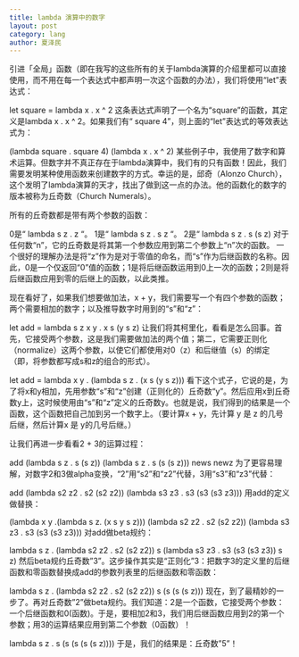 ```yaml
---
title: lambda 演算中的数字
layout: post
category: lang
author: 夏泽民
---
```

<!-- more -->
引进「全局」函数（即在我写的这些所有的关于lambda演算的介绍里都可以直接使用，而不用在每一个表达式中都声明一次这个函数的办法），我们将使用“let”表达式：

let square = lambda x . x ^ 2 
这条表达式声明了一个名为“square”的函数，其定义是lambda x . x ^ 2。如果我们有“ square 4”，则上面的“let”表达式的等效表达式为：

(lambda square . square 4) (lambda x . x ^ 2) 
某些例子中，我使用了数字和算术运算。但数字并不真正存在于lambda演算中，我们有的只有函数！因此，我们需要发明某种使用函数来创建数字的方式。幸运的是，邱奇（Alonzo Church），这个发明了lambda演算的天才，找出了做到这一点的办法。他的函数化的数字的版本被称为丘奇数（Church Numerals）。

所有的丘奇数都是带有两个参数的函数：

0是“ lambda s z . z “。
1是“ lambda s z . s z “。
2是“ lambda s z . s (s z)
对于任何数“n”，它的丘奇数是将其第一个参数应用到第二个参数上“n”次的函数。
一个很好的理解办法是将“z”作为是对于零值的命名，而“s”作为后继函数的名称。因此，0是一个仅返回“0”值的函数；1是将后继函数运用到0上一次的函数；2则是将后继函数应用到零的后继上的函数，以此类推。

现在看好了，如果我们想要做加法，x + y，我们需要写一个有四个参数的函数；两个需要相加的数字；以及推导数字时用到的“s”和“z”：

let add = lambda s z x y . x s (y s z) 
让我们将其柯里化，看看是怎么回事。首先，它接受两个参数，这是我们需要做加法的两个值；第二，它需要正则化（normalize）这两个参数，以使它们都使用对0（z）和后继值（s）的绑定（即，将参数都写成s和z的组合的形式）。

let add = lambda x y . (lambda s z . (x s (y s z))) 
看下这个式子，它说的是，为了将x和y相加，先用参数“s”和“z”创建（正则化的）丘奇数“y”。然后应用x到丘奇数y上，这时候使用由“s”和“z”定义的丘奇数y。也就是说，我们得到的结果是一个函数，这个函数把自己加到另一个数字上。（要计算x + y，先计算 y 是 z 的几号后继，然后计算x 是 y的几号后继。）

让我们再进一步看看2 + 3的运算过程：

add (lambda s z . s (s z)) (lambda s z . s (s (s z))) news newz 
为了更容易理解，对数字2和3做alpha变换，“2”用“s2”和“z2”代替，3用“s3”和“z3”代替：

add (lambda s2 z2 . s2 (s2 z2)) (lambda s3 z3 . s3 (s3 (s3 z3))) 
用add的定义做替换：

(lambda x y .(lambda s z. (x s y s z))) (lambda s2 z2 . s2 (s2 z2)) (lambda s3 z3 . s3 (s3 (s3 z3))) 
对add做beta规约：

lambda s z . (lambda s2 z2 . s2 (s2 z2)) s (lambda s3 z3 . s3 (s3 (s3 z3)) s z) 
然后beta规约丘奇数”3”。这步操作其实是“正则化”3：把数字3的定义里的后继函数和零函数替换成add的参数列表里的后继函数和零函数：

lambda s z . (lambda s2 z2 . s2 (s2 z2)) s (s (s (s z))) 
现在，到了最精妙的一步了。再对丘奇数”2”做beta规约。我们知道：2是一个函数，它接受两个参数：一个后继函数和0(函数)。于是，要相加2和3，我们用后继函数应用到2的第一个参数；用3的运算结果应用到第二个参数（0函数）！

lambda s z . s (s (s (s (s z)))) 
于是，我们的结果是：丘奇数”5”！